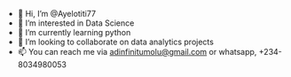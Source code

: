 - 👋 Hi, I’m @Ayelotiti77
- 👀 I’m interested in Data Science 
- 🌱 I’m currently learning python 
- 💞️ I’m looking to collaborate on data analytics projects 
- 📫 You can reach me via adinfinitumolu@gmail.com or whatsapp, +234-8034980053

<!---
Ayelotiti77/Ayelotiti77 is a ✨ special ✨ repository because its `README.md` (this file) appears on your GitHub profile.
You can click the Preview link to take a look at your changes.
--->
